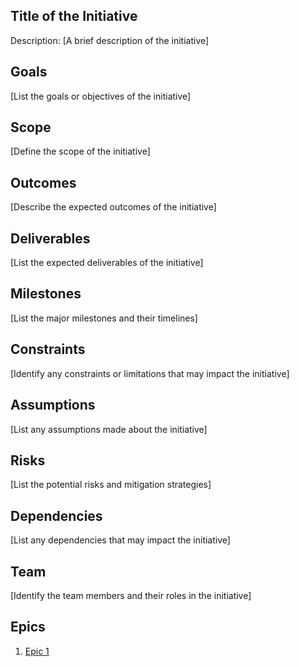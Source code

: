 
## Title of the Initiative
Description: [A brief description of the initiative]

## Goals
[List the goals or objectives of the initiative]

## Scope
[Define the scope of the initiative]

## Outcomes
[Describe the expected outcomes of the initiative]

## Deliverables
[List the expected deliverables of the initiative]

## Milestones
[List the major milestones and their timelines]

## Constraints
[Identify any constraints or limitations that may impact the initiative]

## Assumptions
[List any assumptions made about the initiative]

## Risks
[List the potential risks and mitigation strategies]

## Dependencies
[List any dependencies that may impact the initiative]

## Team
[Identify the team members and their roles in the initiative]

## Epics
1. [Epic 1](documentation/templates/theme/initiatives/epics/epic_template.md)
